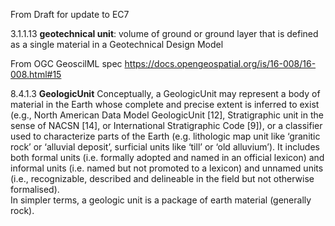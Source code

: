From Draft for update to EC7

3.1.1.13 **geotechnical unit**: 
volume of ground or ground layer that is defined as a single material in a Geotechnical Design Model



From OGC GeoscilML spec https://docs.opengeospatial.org/is/16-008/16-008.html#15

8.4.1.3   **GeologicUnit**
Conceptually, a GeologicUnit may represent a body of material in the Earth whose complete and precise extent is inferred to exist 
(e.g., North American Data Model GeologicUnit [12], Stratigraphic unit in the sense of NACSN [14], or International Stratigraphic Code [9]),
or a classifier used to characterize parts of the Earth 
(e.g. lithologic map unit like ‘granitic rock’ or ‘alluvial deposit’, surficial units like ‘till’ or ‘old alluvium’). 
It includes both formal units (i.e. formally adopted and named in an official lexicon) and informal units 
(i.e. named but not promoted to a lexicon) 
and unnamed units 
(i.e., recognizable, described and delineable in the field but not otherwise formalised).  
In simpler terms, a geologic unit is a package of earth material (generally rock).
